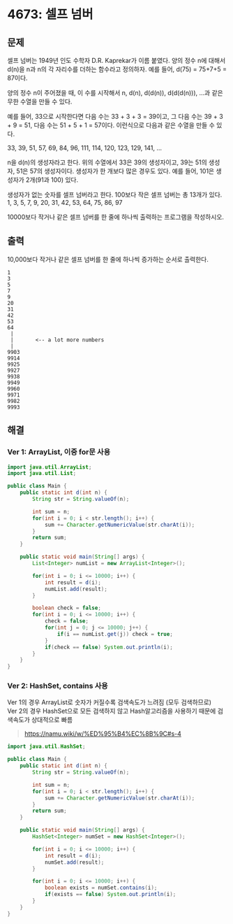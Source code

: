 # 4673: 셀프 넘버

## 문제
셀프 넘버는 1949년 인도 수학자 D.R. Kaprekar가 이름 붙였다. 양의 정수 n에 대해서 d(n)을 n과 n의 각 자리수를 더하는 함수라고 정의하자. 예를 들어, d(75) = 75+7+5 = 87이다.

양의 정수 n이 주어졌을 때, 이 수를 시작해서 n, d(n), d(d(n)), d(d(d(n))), ...과 같은 무한 수열을 만들 수 있다.

예를 들어, 33으로 시작한다면 다음 수는 33 + 3 + 3 = 39이고, 그 다음 수는 39 + 3 + 9 = 51, 다음 수는 51 + 5 + 1 = 57이다. 이런식으로 다음과 같은 수열을 만들 수 있다.

33, 39, 51, 57, 69, 84, 96, 111, 114, 120, 123, 129, 141, ...

n을 d(n)의 생성자라고 한다. 위의 수열에서 33은 39의 생성자이고, 39는 51의 생성자, 51은 57의 생성자이다. 생성자가 한 개보다 많은 경우도 있다. 예를 들어, 101은 생성자가 2개(91과 100) 있다.

생성자가 없는 숫자를 셀프 넘버라고 한다. 100보다 작은 셀프 넘버는 총 13개가 있다. 1, 3, 5, 7, 9, 20, 31, 42, 53, 64, 75, 86, 97

10000보다 작거나 같은 셀프 넘버를 한 줄에 하나씩 출력하는 프로그램을 작성하시오.

## 출력
10,000보다 작거나 같은 셀프 넘버를 한 줄에 하나씩 증가하는 순서로 출력한다.

```
1
3
5
7
9
20
31
42
53
64
 |
 |       <-- a lot more numbers
 |
9903
9914
9925
9927
9938
9949
9960
9971
9982
9993
```

## 해결
### Ver 1: ArrayList, 이중 for문 사용
```java
import java.util.ArrayList;
import java.util.List;

public class Main {
	public static int d(int n) {
		String str = String.valueOf(n);

		int sum = n;
		for(int i = 0; i < str.length(); i++) {
			sum += Character.getNumericValue(str.charAt(i));
		}
		return sum;
	}

	public static void main(String[] args) {
		List<Integer> numList = new ArrayList<Integer>();

		for(int i = 0; i <= 10000; i++) {
			int result = d(i);
			numList.add(result);
		}

		boolean check = false;
		for(int i = 0; i <= 10000; i++) {
			check = false;
			for(int j = 0; j <= 10000; j++) {
				if(i == numList.get(j)) check = true;
			}
			if(check == false) System.out.println(i);
		}
	}
}
```

### Ver 2: HashSet, contains 사용
Ver 1의 경우 ArrayList로 숫자가 커질수록 검색속도가 느려짐 (모두 검색하므로) <br>
Ver 2의 경우 HashSet으로 모든 검색하지 않고 Hash알고리즘을 사용하기 때문에 검색속도가 상대적으로 빠름
> https://namu.wiki/w/%ED%95%B4%EC%8B%9C#s-4

```java
import java.util.HashSet;

public class Main {
	public static int d(int n) {
		String str = String.valueOf(n);

		int sum = n;
		for(int i = 0; i < str.length(); i++) {
			sum += Character.getNumericValue(str.charAt(i));
		}
		return sum;
	}

	public static void main(String[] args) {
		HashSet<Integer> numSet = new HashSet<Integer>();

		for(int i = 0; i <= 10000; i++) {
			int result = d(i);
			numSet.add(result);
		}

		for(int i = 0; i <= 10000; i++) {
			boolean exists = numSet.contains(i);
			if(exists == false) System.out.println(i);
		}
	}
}
```
